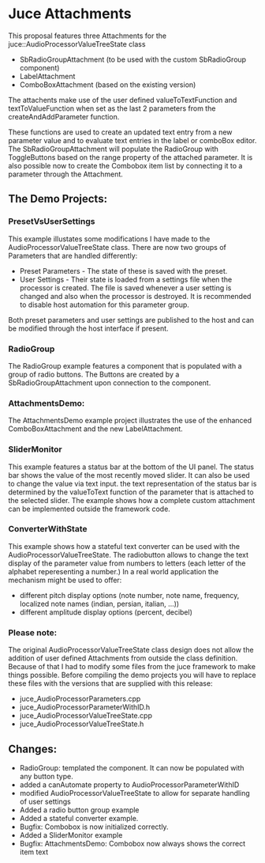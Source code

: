 # Juce Attachments

This proposal features three Attachments for the juce::AudioProcessorValueTreeState class
- SbRadioGroupAttachment (to be used with the custom SbRadioGroup component) 
- LabelAttachment
- ComboBoxAttachment (based on the existing version)

The attachents make use of the user defined valueToTextFunction and textToValueFunction when set as the last 2 parameters from the createAndAddParameter function.

These functions are used to create an updated text entry from a new parameter value and to evaluate text entries in the label or comboBox editor. The SbRadioGroupAttachment will populate the RadioGroup with ToggleButtons based on the range property of the attached parameter.
It is also possible now to create the Combobox item list by connecting it to a parameter through the Attachment.

## The Demo Projects:

### PresetVsUserSettings
This example illustates some modifications I have made to the AudioProcessorValueTreeState class.
There are now two groups of Parameters that are handled differently:
 - Preset Parameters - The state of these is saved with the preset.
 - User Settings - Their state is loaded from a settings file when the processor is created. The file is saved whenever a user setting is changed and also when the processor is destroyed. It is recommended to disable host automation for this parameter group.
   
 Both preset parameters and user settings are published to the host and can be modified through the host interface if present. 

### RadioGroup
The RadioGroup example features a component that is populated with a group of radio buttons. The Buttons are created by a SbRadioGroupAttachment upon connection to the component.

### AttachmentsDemo:
The AttachmentsDemo example project illustrates the use of the enhanced ComboBoxAttachment and the new LabelAttachment.

### SliderMonitor
This example features a status bar at the bottom of the UI panel. The status bar shows the value of the most recently moved slider. It can also be used to change the value via text input. the text representation of the status bar is determined by the valueToText function of the parameter that is attached to the selected slider.
The example shows how a complete custom attachment can be implemented outside the framework code. 

### ConverterWithState
This example shows how a stateful text converter can be used with the AudioProcessorValueTreeState.
The radiobutton allows to change the text display of the parameter value from numbers to letters (each letter of the alphabet reperesenting a number.)
In a real world application the mechanism might be used to offer:
- different pitch display options (note number, note name, frequency, localized note names (indian, persian, italian, ...))
- different amplitude display options (percent, decibel)

### Please note:
The original AudioProcessorValueTreeState class design does not allow the addition of user defined Attachments from outside the class definition. Because of that I had to modify some files from the juce framework to make things possible.
Before compiling the demo projects you will have to replace these files with the versions that are supplied with this release:
 - juce_AudioProcessorParameters.cpp
 - juce_AudioProcessorParameterWithID.h
 - juce_AudioProcessorValueTreeState.cpp
 - juce_AudioProcessorValueTreeState.h


## Changes:
- RadioGroup: templated the component. It can now be populated with any button type.
- added a canAutomate property to AudioProcessorParameterWithID
- modified AudioProcessorValueTreeState to allow for separate handling of user settings
- Added a radio button group example
- Added a stateful converter example.
- Bugfix: Combobox is now initialized correctly.
- Added a SliderMonitor example 
- Bugfix: AttachmentsDemo: Combobox now always shows the correct item text 
 
